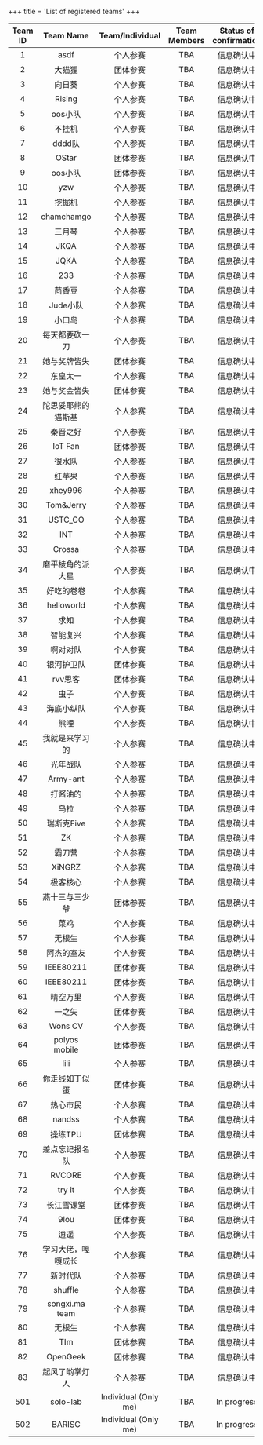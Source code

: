 +++
title = 'List of registered teams'
+++

| Team ID | Team Name | Team/Individual | Team Members | Status of confirmation |
|:-----:|:----:|:----:|:----:|:----:|
| 1 | asdf | 个人参赛 | TBA | 信息确认中 |
| 2 | 大猫狸 | 团体参赛 | TBA | 信息确认中 |
| 3 | 向日葵 | 个人参赛 | TBA | 信息确认中 |
| 4 | Rising | 个人参赛 | TBA | 信息确认中 |
| 5 | oos小队 | 个人参赛 | TBA | 信息确认中 |
| 6 | 不挂机 | 个人参赛 | TBA | 信息确认中 |
| 7 | dddd队 | 个人参赛 | TBA | 信息确认中 |
| 8 | OStar | 团体参赛 | TBA | 信息确认中 |
| 9 | oos小队 | 团体参赛 | TBA | 信息确认中 |
| 10 | yzw | 个人参赛 | TBA | 信息确认中 |
| 11 | 挖掘机 | 个人参赛 | TBA | 信息确认中 |
| 12 | chamchamgo | 个人参赛 | TBA | 信息确认中 |
| 13 | 三月琴 | 个人参赛 | TBA | 信息确认中 |
| 14 | JKQA | 个人参赛 | TBA | 信息确认中 |
| 15 | JQKA | 个人参赛 | TBA | 信息确认中 |
| 16 | 233 | 个人参赛 | TBA | 信息确认中 |
| 17 | 茴香豆 | 个人参赛 | TBA | 信息确认中 |
| 18 | Jude小队 | 个人参赛 | TBA | 信息确认中 |
| 19 | 小口鸟 | 个人参赛 | TBA | 信息确认中 |
| 20 | 每天都要砍一刀 | 个人参赛 | TBA | 信息确认中 |
| 21 | 她与奖牌皆失 | 团体参赛 | TBA | 信息确认中 |
| 22 | 东皇太一 | 个人参赛 | TBA | 信息确认中 |
| 23 | 她与奖金皆失 | 团体参赛 | TBA | 信息确认中 |
| 24 | 陀思妥耶熊的猫斯基 | 个人参赛 | TBA | 信息确认中 |
| 25 | 秦晋之好 | 个人参赛 | TBA | 信息确认中 |
| 26 | IoT Fan | 团体参赛 | TBA | 信息确认中 |
| 27 | 很水队 | 个人参赛 | TBA | 信息确认中 |
| 28 | 红苹果 | 个人参赛 | TBA | 信息确认中 |
| 29 | xhey996 | 个人参赛 | TBA | 信息确认中 |
| 30 | Tom&Jerry | 个人参赛 | TBA | 信息确认中 |
| 31 | USTC_GO | 个人参赛 | TBA | 信息确认中 |
| 32 | INT | 个人参赛 | TBA | 信息确认中 |
| 33 | Crossa | 个人参赛 | TBA | 信息确认中 |
| 34 | 磨平棱角的派大星 | 个人参赛 | TBA | 信息确认中 |
| 35 | 好吃的卷卷 | 个人参赛 | TBA | 信息确认中 |
| 36 | helloworld | 个人参赛 | TBA | 信息确认中 |
| 37 | 求知 | 个人参赛 | TBA | 信息确认中 |
| 38 | 智能复兴 | 个人参赛 | TBA | 信息确认中 |
| 39 | 啊对对队 | 个人参赛 | TBA | 信息确认中 |
| 40 | 银河护卫队 | 团体参赛 | TBA | 信息确认中 |
| 41 | rvv思客 | 团体参赛 | TBA | 信息确认中 |
| 42 | 虫子 | 个人参赛 | TBA | 信息确认中 |
| 43 | 海底小纵队 | 个人参赛 | TBA | 信息确认中 |
| 44 | 熊哩 | 个人参赛 | TBA | 信息确认中 |
| 45 | 我就是来学习的 | 个人参赛 | TBA | 信息确认中 |
| 46 | 光年战队 | 个人参赛 | TBA | 信息确认中 |
| 47 | Army-ant | 个人参赛 | TBA | 信息确认中 |
| 48 | 打酱油的 | 个人参赛 | TBA | 信息确认中 |
| 49 | 乌拉 | 个人参赛 | TBA | 信息确认中 |
| 50 | 瑞斯克Five | 个人参赛 | TBA | 信息确认中 |
| 51 | ZK | 个人参赛 | TBA | 信息确认中 |
| 52 | 霸刀营 | 个人参赛 | TBA | 信息确认中 |
| 53 | XiNGRZ | 个人参赛 | TBA | 信息确认中 |
| 54 | 极客核心 | 个人参赛 | TBA | 信息确认中 |
| 55 | 燕十三与三少爷 | 团体参赛 | TBA | 信息确认中 |
| 56 | 菜鸡 | 个人参赛 | TBA | 信息确认中 |
| 57 | 无根生 | 个人参赛 | TBA | 信息确认中 |
| 58 | 阿杰的室友 | 个人参赛 | TBA | 信息确认中 |
| 59 | IEEE80211 | 团体参赛 | TBA | 信息确认中 |
| 60 | IEEE80211 | 团体参赛 | TBA | 信息确认中 |
| 61 | 晴空万里 | 个人参赛 | TBA | 信息确认中 |
| 62 | 一之矢 | 团体参赛 | TBA | 信息确认中 |
| 63 | Wons CV | 个人参赛 | TBA | 信息确认中 |
| 64 | polyos mobile | 团体参赛 | TBA | 信息确认中 |
| 65 | lili | 个人参赛 | TBA | 信息确认中 |
| 66 | 你走线如丁似蛋 | 团体参赛 | TBA | 信息确认中 |
| 67 | 热心市民 | 个人参赛 | TBA | 信息确认中 |
| 68 | nandss | 个人参赛 | TBA | 信息确认中 |
| 69 | 操练TPU | 团体参赛 | TBA | 信息确认中 |
| 70 | 差点忘记报名队 | 个人参赛 | TBA | 信息确认中 |
| 71 | RVCORE | 个人参赛 | TBA | 信息确认中 |
| 72 | try it | 个人参赛 | TBA | 信息确认中 |
| 73 | 长江雪课堂 | 团体参赛 | TBA | 信息确认中 |
| 74 | 9lou | 团体参赛 | TBA | 信息确认中 |
| 75 | 逍遥 | 个人参赛 | TBA | 信息确认中 |
| 76 | 学习大佬，嘎嘎成长 | 个人参赛 | TBA | 信息确认中 |
| 77 | 新时代队 | 个人参赛 | TBA | 信息确认中 |
| 78 | shuffle | 个人参赛 | TBA | 信息确认中 |
| 79 | songxi.ma team | 个人参赛 | TBA | 信息确认中 |
| 80 | 无根生 | 个人参赛 | TBA | 信息确认中 |
| 81 | TIm | 团体参赛 | TBA | 信息确认中 |
| 82 | OpenGeek | 团体参赛 | TBA | 信息确认中 |
| 83 | 起风了哟掌灯人 | 个人参赛 | TBA | 信息确认中 |
| 501 | solo-lab | Individual (Only me) | TBA | In progress |
| 502 | BARISC | Individual (Only me) | TBA | In progress |
